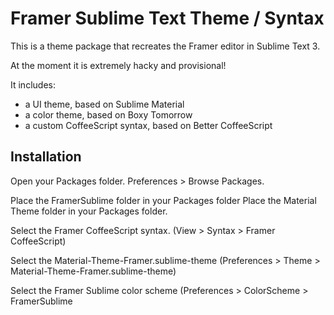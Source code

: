 # Framer Sublime Text Theme / Syntax

This is a theme package that recreates the Framer editor in Sublime Text 3.

At the moment it is extremely hacky and provisional!

It includes:
* a UI theme, based on Sublime Material
* a color theme, based on Boxy Tomorrow
* a custom CoffeeScript syntax, based on Better CoffeeScript

## Installation

Open your Packages folder. Preferences > Browse Packages.

Place the FramerSublime folder in your Packages folder
Place the Material Theme folder in your Packages folder.

Select the Framer CoffeeScript syntax. 
(View > Syntax > Framer CoffeeScript)

Select the Material-Theme-Framer.sublime-theme 
(Preferences > Theme > Material-Theme-Framer.sublime-theme)

Select the Framer Sublime color scheme
(Preferences > ColorScheme > FramerSublime